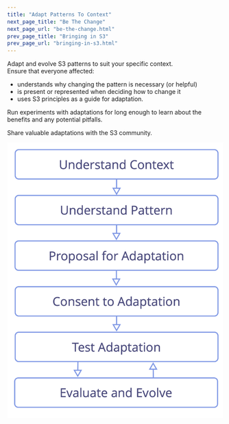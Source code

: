 ```yaml
---
title: "Adapt Patterns To Context"
next_page_title: "Be The Change"
next_page_url: "be-the-change.html"
prev_page_title: "Bringing in S3"
prev_page_url: "bringing-in-s3.html"
---
```



<div class="card summary"><div class="card-body">Adapt and evolve S3 patterns to suit your specific context.
</div></div>
Ensure that everyone affected:

-   understands why changing the pattern is necessary (or helpful)
-   is present or represented when deciding how to change it
-   uses S3 principles as a guide for adaptation.

Run experiments with adaptations for long enough to learn about the benefits and any potential pitfalls.

Share valuable adaptations with the S3 community.

![Phases of adapting patterns to a specific context](img/process/adapt-pattern-to-context.png)

